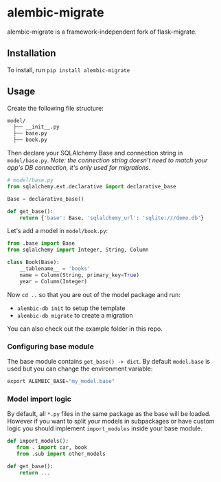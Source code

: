 alembic-migrate
=============

alembic-migrate is a framework-independent fork of flask-migrate.

Installation
------------

To install, run `pip install alembic-migrate`

Usage
-----

Create the following file structure:

```bash
model/
  ├── __init__.py
  ├── base.py
  ├── book.py 
```

Then declare your SQLAlchemy Base and connection string in `model/base.py`.
*Note: the connection string doesn't need to match your
app's DB connection, it's only used for migrations.*

```python
# model/base.py
from sqlalchemy.ext.declarative import declarative_base

Base = declarative_base()

def get_base():
    return {'base': Base, 'sqlalchemy_url': 'sqlite:///demo.db'}
```

Let's add a model in `model/book.py`:
```python
from .base import Base
from sqlalchemy import Integer, String, Column

class Book(Base):
    __tablename__ = 'books'
    name = Column(String, primary_key=True)
    year = Column(Integer)
```

Now `cd ..` so that you are out of the model package and run:
* `alembic-db init` to setup the template
* `alembic-db migrate` to create a migration

You can also check out the example folder in this repo.

### Configuring base module

The base module contains `get_base() -> dict`. By default `model.base` is used but you can change the environment variable:
```python
export ALEMBIC_BASE="my_model.base"
```

### Model import logic

By default, all `*.py` files in the same package as the base will be loaded.
However if you want to split your models in subpackages or have custom logic
you should implement `import_modules` inside your base module.

```python
def import_models():
   from . import car, book
   from .sub import other_models

def get_base():
    return ...
```